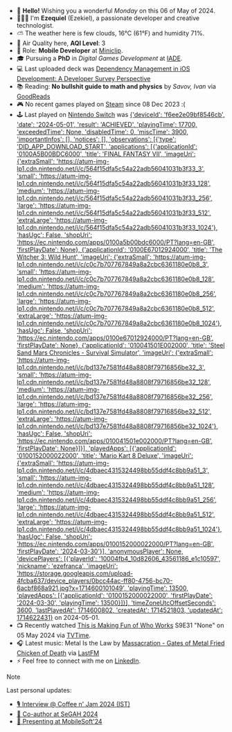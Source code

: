 - 👋 **Hello!** Wishing you a wonderful *Monday* on this 06 of May of 2024.
- 🙋🏻‍♂️ I'm **Ezequiel** (Ezekiel), a passionate developer and creative technologist.
- ⛅ The weather here is few clouds, 16°C (61°F) and humidity 71%.
- 🔬 Air Quality here, **AQI Level**: 3
- 💼 Role: **Mobile Developer** at [Miniclip](https://github.com/miniclip).
- 🎓 Pursuing a **PhD** in *Digital Games Development* at [IADE](https://www.iade.pt/en).
- 💻 Last uploaded deck was [Dependency Management in iOS Development: A Developer Survey Perspective](https://speakerdeck.com/ezefranca/dependency-management-in-ios-development-a-developer-survey-perspective)
- 📚 Reading: **No bullshit guide to math and physics** by *Savov, Ivan* via [GoodReads](https://www.goodreads.com/review/list/21512585-ezequiel-fran-a-dos-santos)
- 🎮 No recent games played on [Steam](https://steamcommunity.com/id/ezequielapp) since 08 Dec 2023 :(
- 🕹️ Last played on [Nintendo Switch](https://nin.codes/ezefranca) was [{'deviceId': 'f6ee2e09bf8546cb', 'date': '2024-05-01', 'result': 'ACHIEVED', 'playingTime': 17700, 'exceededTime': None, 'disabledTime': 0, 'miscTime': 3900, 'importantInfos': [], 'notices': [], 'observations': [{'type': 'DID_APP_DOWNLOAD_START', 'applications': [{'applicationId': '0100A5B00BDC6000', 'title': 'FINAL FANTASY VII', 'imageUri': {'extraSmall': 'https://atum-img-lp1.cdn.nintendo.net/i/c/564f15dfa5c54a22adb56041031b3f33_3', 'small': 'https://atum-img-lp1.cdn.nintendo.net/i/c/564f15dfa5c54a22adb56041031b3f33_128', 'medium': 'https://atum-img-lp1.cdn.nintendo.net/i/c/564f15dfa5c54a22adb56041031b3f33_256', 'large': 'https://atum-img-lp1.cdn.nintendo.net/i/c/564f15dfa5c54a22adb56041031b3f33_512', 'extraLarge': 'https://atum-img-lp1.cdn.nintendo.net/i/c/564f15dfa5c54a22adb56041031b3f33_1024'}, 'hasUgc': False, 'shopUri': 'https://ec.nintendo.com/apps/0100a5b00bdc6000/PT?lang=en-GB', 'firstPlayDate': None}, {'applicationId': '0100E67012924000', 'title': 'The Witcher 3: Wild Hunt', 'imageUri': {'extraSmall': 'https://atum-img-lp1.cdn.nintendo.net/i/c/c0c7b707767849a8a2cbc6361180e0b8_3', 'small': 'https://atum-img-lp1.cdn.nintendo.net/i/c/c0c7b707767849a8a2cbc6361180e0b8_128', 'medium': 'https://atum-img-lp1.cdn.nintendo.net/i/c/c0c7b707767849a8a2cbc6361180e0b8_256', 'large': 'https://atum-img-lp1.cdn.nintendo.net/i/c/c0c7b707767849a8a2cbc6361180e0b8_512', 'extraLarge': 'https://atum-img-lp1.cdn.nintendo.net/i/c/c0c7b707767849a8a2cbc6361180e0b8_1024'}, 'hasUgc': False, 'shopUri': 'https://ec.nintendo.com/apps/0100e67012924000/PT?lang=en-GB', 'firstPlayDate': None}, {'applicationId': '010041501E002000', 'title': 'Steel Sand Mars Chronicles - Survival Simulator', 'imageUri': {'extraSmall': 'https://atum-img-lp1.cdn.nintendo.net/i/c/bd137e7581fd48a8808f79716856be32_3', 'small': 'https://atum-img-lp1.cdn.nintendo.net/i/c/bd137e7581fd48a8808f79716856be32_128', 'medium': 'https://atum-img-lp1.cdn.nintendo.net/i/c/bd137e7581fd48a8808f79716856be32_256', 'large': 'https://atum-img-lp1.cdn.nintendo.net/i/c/bd137e7581fd48a8808f79716856be32_512', 'extraLarge': 'https://atum-img-lp1.cdn.nintendo.net/i/c/bd137e7581fd48a8808f79716856be32_1024'}, 'hasUgc': False, 'shopUri': 'https://ec.nintendo.com/apps/010041501e002000/PT?lang=en-GB', 'firstPlayDate': None}]}], 'playedApps': [{'applicationId': '0100152000022000', 'title': 'Mario Kart 8 Deluxe', 'imageUri': {'extraSmall': 'https://atum-img-lp1.cdn.nintendo.net/i/c/4dbaec4315324498bb55ddf4c8bb9a51_3', 'small': 'https://atum-img-lp1.cdn.nintendo.net/i/c/4dbaec4315324498bb55ddf4c8bb9a51_128', 'medium': 'https://atum-img-lp1.cdn.nintendo.net/i/c/4dbaec4315324498bb55ddf4c8bb9a51_256', 'large': 'https://atum-img-lp1.cdn.nintendo.net/i/c/4dbaec4315324498bb55ddf4c8bb9a51_512', 'extraLarge': 'https://atum-img-lp1.cdn.nintendo.net/i/c/4dbaec4315324498bb55ddf4c8bb9a51_1024'}, 'hasUgc': False, 'shopUri': 'https://ec.nintendo.com/apps/0100152000022000/PT?lang=en-GB', 'firstPlayDate': '2024-03-30'}], 'anonymousPlayer': None, 'devicePlayers': [{'playerId': '10004fb4_10d82606_43561186_e1c10597', 'nickname': 'ezefranca', 'imageUri': 'https://storage.googleapis.com/upload-4fcba637/device_players/0bcc44ac-ff80-4756-bc70-6acbf868a921.jpg?x=1714600101049', 'playingTime': 13500, 'playedApps': [{'applicationId': '0100152000022000', 'firstPlayDate': '2024-03-30', 'playingTime': 13500}]}], 'timeZoneUtcOffsetSeconds': 3600, 'lastPlayedAt': 1714600802, 'createdAt': 1714521803, 'updatedAt': 1714622431}]() on 2024-05-01.
- 📺 Recently watched [This is Making Fun of Who Works](https://www.tvtime.com/show/377556) S9E31 "None" on 05 May 2024 via [TVTime](https://www.tvtime.com/user/4784821).
- 🎧 Latest music: Metal Is the Law by [Massacration - Gates of Metal Fried Chicken of Death](https://www.last.fm/music/Massacration/_/Metal+Is+the+Law) via [LastFM](https://www.last.fm/user/ezefranca)
- ⚡ Feel free to connect with me on [LinkedIn](https://www.linkedin.com/in/ezefranca).



> [!NOTE]
> Last personal updates:
>  - [🎙️ Interview @ Coffee n' Jam 2024 (IST)](https://ezefranca.com/news/coffee-n-jam-2024-ist)
>  - [🌟 Co-author at SeGAH 2024](https://ezefranca.com/news/paper-segah-2024)
>  - [📃 Presenting at MobileSoft'24](https://ezefranca.com/news/presenting-mobilesoft-2024)

